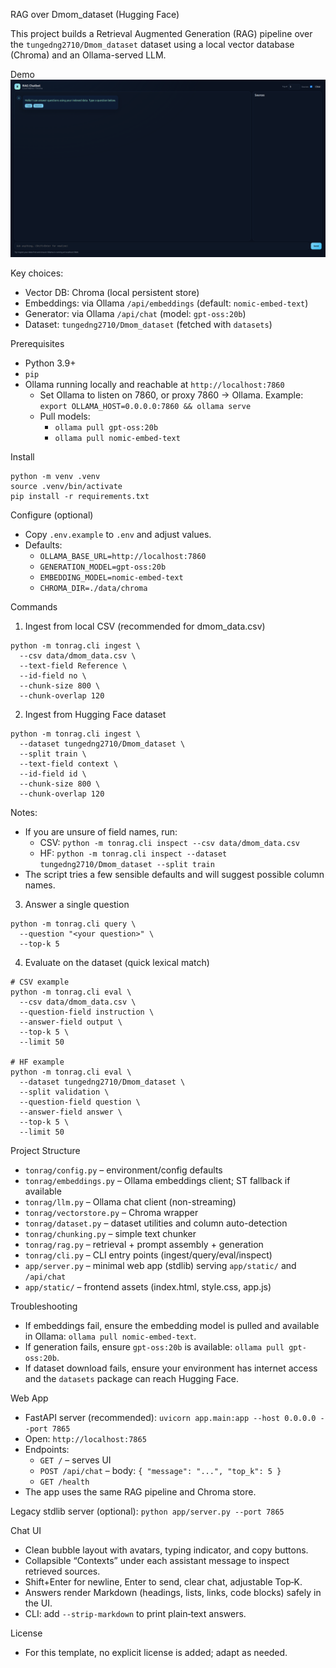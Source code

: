 RAG over Dmom_dataset (Hugging Face)

This project builds a Retrieval Augmented Generation (RAG) pipeline over the `tungedng2710/Dmom_dataset` dataset using a local vector database (Chroma) and an Ollama-served LLM.

Demo
![Chat Demo](app/static/demo.png)

Key choices:
- Vector DB: Chroma (local persistent store)
- Embeddings: via Ollama `/api/embeddings` (default: `nomic-embed-text`)
- Generator: via Ollama `/api/chat` (model: `gpt-oss:20b`)
- Dataset: `tungedng2710/Dmom_dataset` (fetched with `datasets`)

Prerequisites
- Python 3.9+
- `pip`
- Ollama running locally and reachable at `http://localhost:7860`
  - Set Ollama to listen on 7860, or proxy 7860 → Ollama. Example: `export OLLAMA_HOST=0.0.0.0:7860 && ollama serve`
  - Pull models:
    - `ollama pull gpt-oss:20b`
    - `ollama pull nomic-embed-text`

Install
```
python -m venv .venv
source .venv/bin/activate
pip install -r requirements.txt
```

Configure (optional)
- Copy `.env.example` to `.env` and adjust values.
- Defaults:
  - `OLLAMA_BASE_URL=http://localhost:7860`
  - `GENERATION_MODEL=gpt-oss:20b`
  - `EMBEDDING_MODEL=nomic-embed-text`
  - `CHROMA_DIR=./data/chroma`

Commands

1) Ingest from local CSV (recommended for dmom_data.csv)
```
python -m tonrag.cli ingest \
  --csv data/dmom_data.csv \
  --text-field Reference \
  --id-field no \
  --chunk-size 800 \
  --chunk-overlap 120
```

2) Ingest from Hugging Face dataset
```
python -m tonrag.cli ingest \
  --dataset tungedng2710/Dmom_dataset \
  --split train \
  --text-field context \
  --id-field id \
  --chunk-size 800 \
  --chunk-overlap 120
```

Notes:
- If you are unsure of field names, run:
  - CSV: `python -m tonrag.cli inspect --csv data/dmom_data.csv`
  - HF: `python -m tonrag.cli inspect --dataset tungedng2710/Dmom_dataset --split train`
- The script tries a few sensible defaults and will suggest possible column names.

3) Answer a single question
```
python -m tonrag.cli query \
  --question "<your question>" \
  --top-k 5
```

4) Evaluate on the dataset (quick lexical match)
```
# CSV example
python -m tonrag.cli eval \
  --csv data/dmom_data.csv \
  --question-field instruction \
  --answer-field output \
  --top-k 5 \
  --limit 50

# HF example
python -m tonrag.cli eval \
  --dataset tungedng2710/Dmom_dataset \
  --split validation \
  --question-field question \
  --answer-field answer \
  --top-k 5 \
  --limit 50
```

Project Structure
- `tonrag/config.py` – environment/config defaults
- `tonrag/embeddings.py` – Ollama embeddings client; ST fallback if available
- `tonrag/llm.py` – Ollama chat client (non-streaming)
- `tonrag/vectorstore.py` – Chroma wrapper
- `tonrag/dataset.py` – dataset utilities and column auto-detection
- `tonrag/chunking.py` – simple text chunker
- `tonrag/rag.py` – retrieval + prompt assembly + generation
- `tonrag/cli.py` – CLI entry points (ingest/query/eval/inspect)
- `app/server.py` – minimal web app (stdlib) serving `app/static/` and `/api/chat`
- `app/static/` – frontend assets (index.html, style.css, app.js)

Troubleshooting
- If embeddings fail, ensure the embedding model is pulled and available in Ollama: `ollama pull nomic-embed-text`.
- If generation fails, ensure `gpt-oss:20b` is available: `ollama pull gpt-oss:20b`.
- If dataset download fails, ensure your environment has internet access and the `datasets` package can reach Hugging Face.

Web App
- FastAPI server (recommended): `uvicorn app.main:app --host 0.0.0.0 --port 7865`
- Open: `http://localhost:7865`
- Endpoints:
  - `GET /` – serves UI
  - `POST /api/chat` – body: `{ "message": "...", "top_k": 5 }`
  - `GET /health`
- The app uses the same RAG pipeline and Chroma store.

Legacy stdlib server (optional): `python app/server.py --port 7865`

Chat UI
- Clean bubble layout with avatars, typing indicator, and copy buttons.
- Collapsible “Contexts” under each assistant message to inspect retrieved sources.
- Shift+Enter for newline, Enter to send, clear chat, adjustable Top‑K.
- Answers render Markdown (headings, lists, links, code blocks) safely in the UI.
- CLI: add `--strip-markdown` to print plain‑text answers.

License
- For this template, no explicit license is added; adapt as needed.
